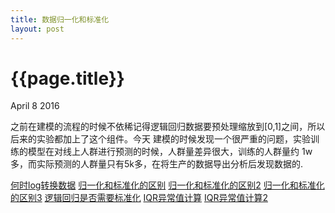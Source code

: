 ```yaml
---
title: 数据归一化和标准化
layout: post
---
```


{{page.title}}
===================

<p class="meta">April 8 2016</p>


之前在建模的流程的时候不依稀记得逻辑回归数据要预处理缩放到[0,1]之间，所以后来的实验都加上了这个组件。今天
建模的时候发现一个很严重的问题，实验训练的模型在对线上人群进行预测的时候，人群量差异很大，训练的人群量约
1w多，而实际预测的人群量只有5k多，在将生产的数据导出分析后发现数据的.

[何时log转换数据](http://stats.stackexchange.com/questions/18844/when-and-why-to-take-the-log-of-a-distribution-of-numbers)
[归一化和标准化的区别](http://stats.stackexchange.com/questions/10289/whats-the-difference-between-normalization-and-standardization)
[归一化和标准化的区别2](http://www.benetzkorn.com/2011/11/data-normalization-and-standardization/)
[归一化和标准化的区别3](http://www.dataminingblog.com/standardization-vs-normalization/)
[逻辑回归是否需要标准化](http://stats.stackexchange.com/questions/48360/is-standardization-needed-before-fitting-logistic-regression)
[IQR异常值计算](http://www.wikihow.com/Calculate-Outliers)
[IQR异常值计算2](http://www.purplemath.com/modules/boxwhisk3.htm)
